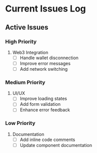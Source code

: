# Current Issues Log

## Active Issues
### High Priority
1. Web3 Integration
   - [ ] Handle wallet disconnection
   - [ ] Improve error messages
   - [ ] Add network switching

### Medium Priority
1. UI/UX
   - [ ] Improve loading states
   - [ ] Add form validation
   - [ ] Enhance error feedback

### Low Priority
1. Documentation
   - [ ] Add inline code comments
   - [ ] Update component documentation 